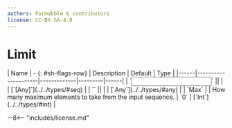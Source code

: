 ```yaml
---
authors: Formabble & contributors
license: CC-BY-SA-4.0
---
```



# Limit

<div class="sh-parameters" markdown="1">
| Name | - {: #sh-flags-row} | Description | Default | Type |
|------|---------------------|-------------|---------|------|
| `<input>` || | | [`[Any]`](../../types/#seq) |
| `<output>` || | | [`Any`](../../types/#any) |
| `Max` |  | How many maximum elements to take from the input sequence. | `0` | [`Int`](../../types/#int) |

</div>



--8<-- "includes/license.md"


